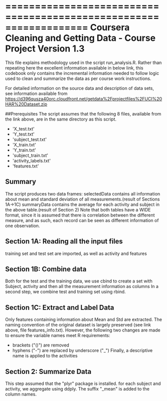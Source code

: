 ==================================================================
Coursera Cleaning and Getting Data - Course Project
Version 1.3
==================================================================

This file explains methodology used in the script run_analysis.R.
Rather than repeating here the excellent information available in below link, this codebook only contains the incremental information needed to follow logic used to clean and summarize the data as per course work instructions.

For detailed information on the source data and description of data sets, see information available from https://d396qusza40orc.cloudfront.net/getdata%2Fprojectfiles%2FUCI%20HAR%20Dataset.zip

##Prerequisites
The script assumes that the following 8 files, available from the link above, are in the same directory as this script.
* 'X_test.txt'
* 'Y_test.txt'
* 'subject_test.txt'
* 'X_train.txt'
* 'Y_train.txt'
* 'subject_train.txt'
* 'activity_labels.txt'
* 'features.txt'

## Summary
The script produces two data frames:
selectedData contains all information about mean and standard deviation of all measurements.(result of Sections 1A->1C)
summaryData contains the average for each activity and subject in the above table.(result of Section 2)
Note that both tables have a WIDE format, since it is assumed that there is correlation between the different measure, and as such, each record can be seen as different information of one observation.

## Section 1A: Reading all the input files
training set and test set are imported, as well as activity and features

## Section 1B: Combine data
Both for the test and the training data, we use cbind to create a set with Subject, activity and then all the measurement information as columns
In a second step, we combine test and training set using rbind.

## Section 1C: Extract and Label Data
Only features containing information about Mean and Std are extracted.
The naming convention of the original dataset is largely preserved (see link above, file features_info.txt). However, the following two changes are made to ensure the variable names meet R requirements:
- brackets ("()") are removed
- hyphens ("-") are replaced by underscore ("_")
Finally, a descriptive name is applied to the activities

## Section 2: Summarize Data
This step assumed that the "plyr" package is installed.
for each subject and activity, we aggregate using ddply. The suffix "_mean" is added to the column names.